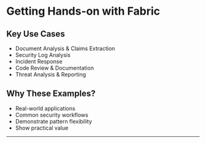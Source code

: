 # Getting Hands-on with Fabric

## Key Use Cases

- Document Analysis & Claims Extraction
- Security Log Analysis
- Incident Response
- Code Review & Documentation
- Threat Analysis & Reporting

## Why These Examples?
- Real-world applications
- Common security workflows
- Demonstrate pattern flexibility
- Show practical value

--- 